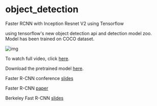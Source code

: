 # object_detection
Faster RCNN with Inception Resnet V2 using Tensorflow

using tensorflow's new object detection api and detection model zoo.
Model has been trained on COCO dataset.

![img](giphy-downsized-large.gif)

To watch full video, click [here](https://youtu.be/Br37DeqhXRg).

Download the pretrained model [here](https://github.com/tensorflow/models/blob/master/object_detection/g3doc/detection_model_zoo.md).

Faster R-CNN conference [slides](https://de.slideshare.net/xavigiro/faster-rcnn-towards-realtime-object-detection-with-region-proposal-networks)

Faster R-CNN [paper](https://arxiv.org/abs/1506.01497)

Berkeley Fast R-CNN [slides](http://tutorial.caffe.berkeleyvision.org/caffe-cvpr15-detection.pdf)

